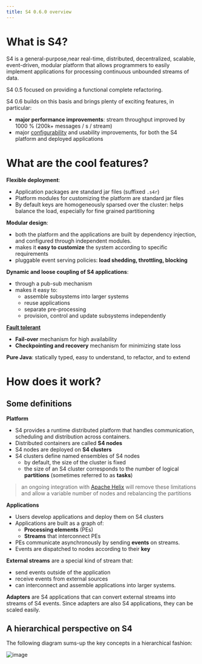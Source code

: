 ```yaml
---
title: S4 0.6.0 overview
---
```




# What is S4?

S4 is a general-purpose,near real-time, distributed, decentralized, scalable, event-driven, modular platform that allows programmers to easily implement applications for processing continuous unbounded streams of data.


S4 0.5 focused on providing a functional complete refactoring.

S4 0.6 builds on this basis and brings plenty of exciting features, in particular:

* **major performance improvements**: stream throughput improved by 1000 % (200k+ messages / s / stream)
* major [configurability](../configuration) and usability improvements, for both the S4 platform and deployed applications


# What are the cool features?

**Flexible deployment**:

* Application packages are standard jar files (suffixed `.s4r`)
* Platform modules for customizing the platform are standard jar files
* By default keys are homogeneously sparsed over the cluster: helps balance the load, especially for fine grained partitioning

**Modular design**:

* both the platform and the applications are built by dependency injection, and configured through independent modules.
* makes it **easy to customize** the system according to specific requirements
* pluggable event serving policies: **load shedding, throttling, blocking**

**Dynamic and loose coupling of S4 applications**:

* through a pub-sub mechanism
* makes it easy to:
	* assemble subsystems into larger systems
	* reuse applications
	* separate pre-processing
	* provision, control and update subsystems independently


**[Fault tolerant](../fault_tolerance)**


* **Fail-over** mechanism for high availability
* **Checkpointing and recovery** mechanism for minimizing state loss

**Pure Java**: statically typed, easy to understand, to refactor, and to extend




# How does it work?

## Some definitions

**Platform**

* S4 provides a runtime distributed platform that handles communication, scheduling and distribution across containers.
* Distributed containers are called **S4 nodes**
* S4 nodes are deployed on **S4 clusters**
* S4 clusters define named ensembles of S4 nodes
	* by default, the size of the cluster is fixed
	* the size of an S4 cluster corresponds to the number of logical **partitions** (sometimes referred to as **tasks**)
	
> an ongoing integration with [Apache Helix](http://helix.apache.org) will remove these limitations and allow a variable number of nodes and rebalancing the partitions

**Applications**

* Users develop applications and deploy them on S4 clusters
* Applications are built as a graph of:
	* **Processing elements** (PEs)
	* **Streams** that interconnect PEs
* PEs communicate asynchronously by sending **events** on streams.
* Events are dispatched to nodes according to their **key**

**External streams** are a special kind of stream that:

* send events outside of the application
* receive events from external sources
* can interconnect and assemble applications into larger systems.

**Adapters** are S4 applications that can convert external streams into streams of S4 events. Since adapters are also S4 applications, they can be scaled easily.



## A hierarchical perspective on S4

The following diagram sums-up the key concepts in a hierarchical fashion:

![image](/images/doc/0.6.0/S4_hierarchical_archi.png)

